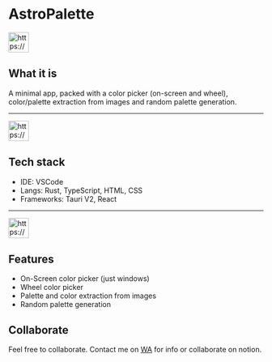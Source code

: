 # AstroPalette

<aside>
<img src="https://www.notion.so/icons/question-mark_green.svg" alt="https://www.notion.so/icons/question-mark_green.svg" width="40px" />

## What it is

</aside>

A minimal app, packed with a color picker (on-screen and wheel), color/palette extraction from images and random palette generation.

---

<aside>
<img src="https://www.notion.so/icons/laptop_green.svg" alt="https://www.notion.so/icons/laptop_green.svg" width="40px" />

## Tech stack

</aside>

- IDE: VSCode
- Langs: Rust, TypeScript, HTML, CSS
- Frameworks: Tauri V2, React

---

<aside>
<img src="https://www.notion.so/icons/gears_green.svg" alt="https://www.notion.so/icons/gears_green.svg" width="40px" />

## Features

</aside>

- On-Screen color picker (just windows)
- Wheel color picker
- Palette and color extraction from images
- Random palette generation

## Collaborate
Feel free to collaborate.
Contact me on [WA](wa.me/393311384552) for info or collaborate on notion.
